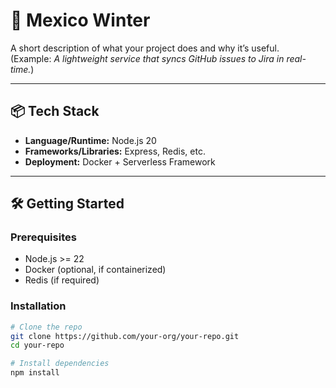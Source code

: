 # 🚀 Mexico Winter

A short description of what your project does and why it’s useful.  
(Example: *A lightweight service that syncs GitHub issues to Jira in real-time.*)

---

## 📦 Tech Stack
- **Language/Runtime:** Node.js 20  
- **Frameworks/Libraries:** Express, Redis, etc.  
- **Deployment:** Docker + Serverless Framework  

---

## 🛠️ Getting Started

### Prerequisites
- Node.js >= 22  
- Docker (optional, if containerized)  
- Redis (if required)  

### Installation
```bash
# Clone the repo
git clone https://github.com/your-org/your-repo.git
cd your-repo

# Install dependencies
npm install
